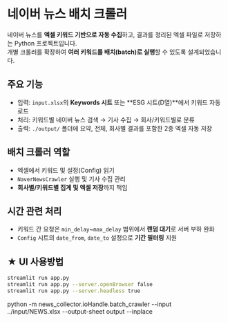 # 네이버 뉴스 배치 크롤러

네이버 뉴스를 **엑셀 키워드 기반으로 자동 수집**하고, 결과를 정리된 엑셀 파일로 저장하는 Python 프로젝트입니다.  
개별 크롤러를 확장하여 **여러 키워드를 배치(batch)로 실행**할 수 있도록 설계되었습니다.

## 주요 기능
- 입력: `input.xlsx`의 **Keywords 시트** 또는 **ESG 시트(D열)**에서 키워드 자동 로드
- 처리: 키워드별 네이버 뉴스 검색 → 기사 수집 → 회사/키워드별로 분류
- 출력: `./output/` 폴더에 요약, 전체, 회사별 결과를 포함한 2종 엑셀 자동 저장

## 배치 크롤러 역할
- 엑셀에서 키워드 및 설정(Config) 읽기  
- `NaverNewsCrawler` 실행 및 기사 수집 관리  
- **회사별/키워드별 집계 및 엑셀 저장**까지 책임

## 시간 관련 처리
- 키워드 간 요청은 `min_delay`~`max_delay` 범위에서 **랜덤 대기**로 서버 부하 완화  
- `Config` 시트의 `date_from`, `date_to` 설정으로 **기간 필터링** 지원

<!-- ## 실행 방법
```bash
cd news_analyzer/src
python -m news_collector.ioHandle.batch_crawler /input/input.xlsx 
``` -->

## ★ UI 사용방법
```bash
streamlit run app.py
streamlit run app.py --server.openBrowser false
streamlit run app.py --server.headless true
```


python -m news_collector.ioHandle.batch_crawler --input ../input/NEWS.xlsx --output-sheet output --inplace
